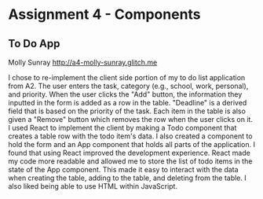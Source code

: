 Assignment 4 - Components
===

## To Do App
Molly Sunray
http://a4-molly-sunray.glitch.me

I chose to re-implement the client side portion of my to do list application from A2. The user enters the task, category (e.g., school, work, personal), and priority. When the user clicks the "Add" button, the information they inputted in the form is added as a row in the table. "Deadline" is a derived field that is based on the priority of the task. Each item in the table is also given a "Remove" button which removes the row when the user clicks on it. I used React to implement the client by making a Todo component that creates a table row with the todo item's data. I also created a component to hold the form and an App component that holds all parts of the application. I found that using React improved the development experience. React made my code more readable and allowed me to store the list of todo items in the state of the App component. This made it easy to interact with the data when creating the table, adding to the table, and deleting from the table. I also liked being able to use HTML within JavaScript.
